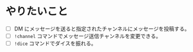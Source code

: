 # やりたいこと

- [ ] DM にメッセージを送ると指定されたチャンネルにメッセージを投稿する。
- [ ] `!channel` コマンドでメッセージ送信チャンネルを変更できる。
- [ ] `!dice` コマンドでダイスを振れる。
